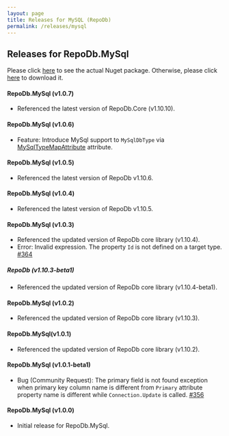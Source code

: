 ```yaml
---
layout: page
title: Releases for MySQL (RepoDb)
permalink: /releases/mysql
---
```


## Releases for RepoDb.MySql

Please click [here](https://www.nuget.org/packages/RepoDb.MySql) to see the actual Nuget package. Otherwise, please click [here](https://www.nuget.org/api/v2/package/RepoDb.MySql) to download it.


#### RepoDb.MySql (v1.0.7)

- Referenced the latest version of RepoDb.Core (v1.10.10).


#### RepoDb.MySql (v1.0.6)

- Feature: Introduce MySql support to `MySqlDbType` via [MySqlTypeMapAttribute](/attribute/mysqltypemapattribute) attribute.


#### RepoDb.MySql (v1.0.5)

- Referenced the latest version of RepoDb v1.10.6.


#### RepoDb.MySql (v1.0.4)

- Referenced the latest version of RepoDb v1.10.5.


#### RepoDb.MySql (v1.0.3)

- Referenced the updated version of RepoDb core library (v1.10.4).
- Error: Invalid expression. The property `Id` is not defined on a target type. [#364](https://github.com/mikependon/RepoDb/issues/364)


##### RepoDb (v1.10.3-beta1)

- Referenced the updated version of RepoDb core library (v1.10.4-beta1).


#### RepoDb.MySql (v1.0.2)

- Referenced the updated version of RepoDb core library (v1.10.3).


#### RepoDb.MySql(v1.0.1)

- Referenced the updated version of RepoDb core library (v1.10.2).


#### RepoDb.MySql (v1.0.1-beta1)

- Bug (Community Request): The primary field is not found exception when primary key column name is different from `Primary` attribute property name is different while `Connection.Update` is called. [#356](https://github.com/mikependon/RepoDb/issues/356)


#### RepoDb.MySql (v1.0.0)

- Initial release for RepoDb.MySql.
